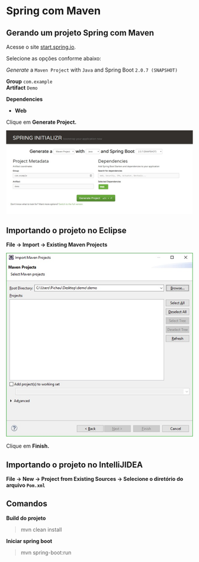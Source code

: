 # Spring com Maven

## Gerando um projeto Spring com Maven

Acesse o site [start.spring.io](http://start.spring.io).

Selecione as opções conforme abaixo:

_Generate_ a `Maven Project` with `Java` and Spring Boot `2.0.7 (SNAPSHOT)`

**Group** `com.example`  
**Artifact** `Demo`

**Dependencies**

* **Web**

Clique em **Generate Project.**

![](../.gitbook/assets/spring-maven.jpg)

## **Importando o projeto no Eclipse**

**File -&gt; Import -&gt; Existing Maven Projects**

![](../.gitbook/assets/mavendemo.jpg)

Clique em **Finish.**

## **Importando o projeto no IntelliJIDEA**

**File -&gt; New -&gt; Project from Existing Sources -&gt; Selecione o diretório do arquivo `Pom.xml`**

## Comandos

**Build do projeto**

> mvn clean install

**Iniciar spring boot**

> mvn spring-boot:run





